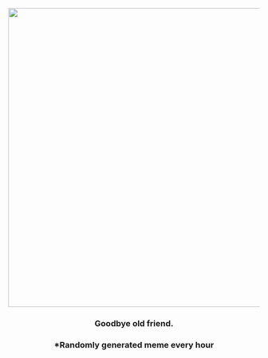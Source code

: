 <p align="center">
        <img src="https://i.redd.it/pqrl4onz01l91.jpg" width="600" height="600">
        </p>
        <h3 align="center">Goodbye old friend.</h3>
        <h3 align="center">*Randomly generated meme every hour</h3>
    